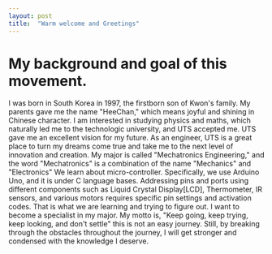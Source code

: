 ```yaml
---
layout: post
title:  "Warm welcome and Greetings"
---
```

# My background and goal of this movement.
I was born in South Korea in 1997, the firstborn son of Kwon's family. My parents gave me the name "HeeChan," which means joyful and shining in Chinese character.
I am interested in studying physics and maths, which naturally led me to the technologic university, and UTS accepted me. UTS gave me an excellent vision for my future. As an engineer, UTS is a great place to turn my dreams come true and take me to the next level of innovation and creation.
My major is called "Mechatronics Engineering," and the word "Mechatronics" is a combination of the name "Mechanics" and "Electronics" We learn about micro-controller. Specifically, we use Arduino Uno, and it is under C language bases. Addressing pins and ports using different components such as Liquid Crystal Display[LCD], Thermometer, IR sensors, and various motors requires specific pin settings and activation codes. That is what we are learning and trying to figure out.
I want to become a specialist in my major. My motto is, "Keep going, keep trying, keep looking, and don't settle" this is not an easy journey. Still, by breaking through the obstacles throughout the journey, I will get stronger and condensed with the knowledge I deserve.
